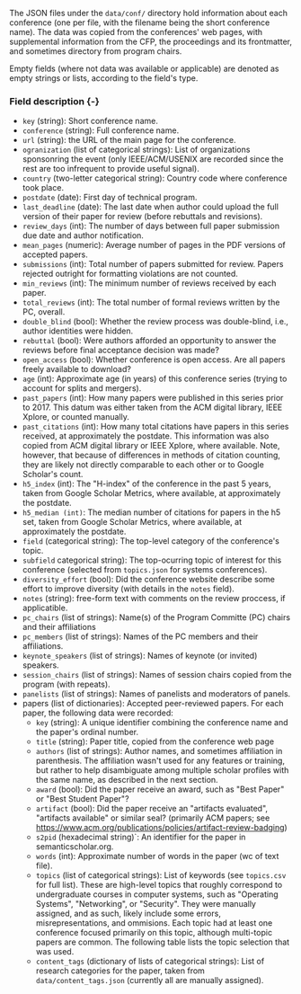The JSON files under the `data/conf/` directory hold information about each conference (one per file, with the filename being the short conference name). The data was copied from the conferences' web pages, with supplemental information from the CFP, the proceedings and its frontmatter, and sometimes directory from program chairs.

Empty fields (where not data was available or applicable) are denoted as empty strings or lists, according to the field's type.

### Field description {-}

* `key` (string): Short conference name.
* `conference` (string): Full conference name.
* `url` (string): the URL of the main page for the conference.
* `ogranization` (list of categorical strings): List of organizations sponsonring the event (only IEEE/ACM/USENIX are recorded since the rest are too infrequent to provide useful signal).
* `country` (two-letter categorical string): Country code where conference took place.
* `postdate` (date): First day of technical program.
* `last_deadline` (date): The last date when author could upload the full version of their paper for review (before rebuttals and revisions).
* `review_days` (int): The number of days between full paper submission due date and author notification.
* `mean_pages` (numeric): Average number of pages in the PDF versions of accepted papers.
* `submissions` (int): Total number of papers submitted for review. Papers rejected outright for formatting violations are not counted.
* `min_reviews` (int): The minimum number of reviews received by each paper.
* `total_reviews` (int): The total number of formal reviews written by the PC, overall.
* `double_blind` (bool): Whether the review process was double-blind, i.e., author identities were hidden.
* `rebuttal` (bool): Were authors afforded an opportunity to answer the reviews before final acceptance decision was made?
* `open_access` (bool): Whether conference is open access. Are all papers freely available to download?
* `age` (int): Approximate age (in years) of this conference series (trying to account for splits and mergers).
* `past_papers` (int): How many papers were published in this series prior to 2017. This datum was either taken from the ACM digital library, IEEE Xplore, or counted manually.
* `past_citations` (int): How many total citations have papers in this series received, at approximately the postdate. This information was also copied from ACM digital library or IEEE Xplore, where available. Note, however, that because of differences in methods of citation counting, they are likely not directly comparable to each other or to Google Scholar's count.
* `h5_index` (int): The "H-index" of the conference in the past 5 years, taken from Google Scholar Metrics, where available, at approximately the postdate.
* `h5_median (int)`: The median number of citations for papers in the h5 set, taken from Google Scholar Metrics, where available, at approximately the postdate.
 * `field` (categorical string): The top-level category of the conference's topic.
 * `subfield` categorical string): The top-ocurring topic of interest for this conference (selected from `topics.json` for systems conferences).
* `diversity_effort` (bool): Did the conference website describe some effort to improve diversity (with details in the `notes` field).
* `notes` (string): free-form text with comments on the review proccess, if applicatible.
* `pc_chairs` (list of strings): Name(s) of the Program Committe (PC) chairs and their affiliations
* `pc_members` (list of strings): Names of the PC members and their affiliations.
* `keynote_speakers` (list of strings): Names of keynote (or invited) speakers.
* `session_chairs` (list of strings): Names of session chairs copied from the program (with repeats).
* `panelists` (list of strings): Names of panelists and moderators of panels.
* papers (list of dictionaries): Accepted peer-reviewed papers. For each paper, the following data were recorded:
    - `key` (string): A unique identifier combining the conference name and the paper's ordinal number.
    - `title` (string): Paper title, copied from the conference web page
    - `authors` (list of strings): Author names, and sometimes affiliation in parenthesis. The affiliation wasn't used for any features or training, but rather to help disambiguate among multiple scholar profiles with the same name, as described in the next section.
    - `award` (bool): Did the paper receive an award, such as "Best Paper" or "Best Student Paper"?
    - `artifact` (bool): Did the paper receive an "artifacts evaluated", "artifacts available" or similar seal? (primarily ACM papers; see https://www.acm.org/publications/policies/artifact-review-badging)
    - `s2pid` (hexadecimal string)`: An identifier for the paper in semanticscholar.org.
    - `words` (int): Approximate number of words in the paper (wc of text file).
    - `topics` (list of categorical strings): List of keywords (see `topics.csv` for full list). These are high-level topics that roughly correspond to undergraduate courses in computer systems, such as "Operating Systems", "Networking", or "Security". They were manually assigned, and as such, likely include some errors, misrepresentations, and ommisions. Each topic had at least one conference focused primarily on this topic, although multi-topic papers are common. The following table lists the topic selection that was used.
    - `content_tags` (dictionary of lists of categorical strings): List of research categories for the paper, taken from `data/content_tags.json` (currently all are manually assigned).
